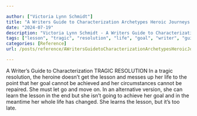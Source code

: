 ```yaml
---

author: ["Victoria Lynn Schmidt"]
title: "A Writers Guide to Characterization Archetypes Heroic Journeys and Other Elements of Dynamic Character Development - part0014_split_006.html"
date: "2024-07-19"
description: "Victoria Lynn Schmidt - A Writers Guide to Characterization Archetypes Heroic Journeys and Other Elements of Dynamic Character Development"
tags: ["lesson", "tragic", "resolution", "life", "goal", "writer", "guide", "characterization", "heroine", "get", "mess", "point", "achieved", "circumstance", "repaired", "must", "let", "go", "move", "alternative", "version", "learn", "end", "going", "achieve"]
categories: [Reference]
url: /posts/reference/AWritersGuidetoCharacterizationArchetypesHeroicJourneysandOtherElementsofDynamicCharacterDevelopment-part0014split006html

---
```



A Writer’s Guide to Characterization
TRAGIC RESOLUTION
In a tragic resolution, the heroine doesn’t get the lesson and messes up her life to the point that her goal cannot be achieved and her circumstances cannot be repaired. She must let go and move on. In an alternative version, she can learn the lesson in the end but she isn’t going to achieve her goal and in the meantime her whole life has changed. She learns the lesson, but it’s too late.
